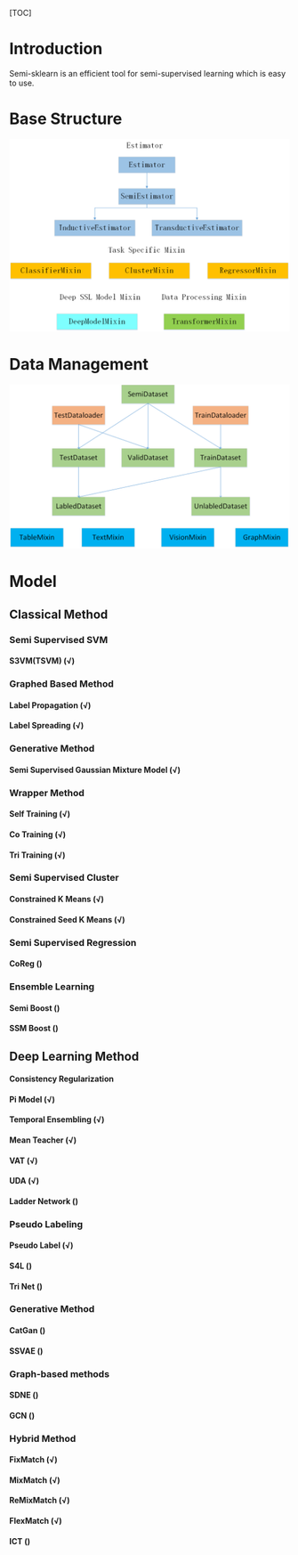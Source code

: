 [TOC]

#  Introduction

Semi-sklearn is an efficient tool for semi-supervised learning which is easy to use.



#  Base Structure

![Base](./Imgs/Base.png)





#  Data Management

![Dataset](./Imgs/Dataset.png)

#  Model



##  Classical  Method



###  Semi Supervised SVM



####  S3VM(TSVM) (√)



###  Graphed Based Method



####  Label Propagation (√)



####  Label Spreading (√)



### Generative Method



####  Semi Supervised Gaussian Mixture Model (√)



###  Wrapper Method 



#### Self Training (√)



####  Co Training (√)



####  Tri Training (√)



###  Semi Supervised Cluster



#### Constrained K Means (√)



#### Constrained Seed K Means (√)



###  Semi Supervised Regression



####  CoReg ()



###  Ensemble Learning



####  Semi Boost ()



####  SSM Boost ()



## Deep Learning Method



####  Consistency Regularization



####  Pi Model (√)



####  Temporal Ensembling (√)



#### Mean Teacher (√)



####  VAT (√)



####  UDA (√)



####  Ladder Network ()



###  Pseudo Labeling



####  Pseudo Label (√)



####  S4L ()



####  Tri Net ()



###  Generative Method



####  CatGan ()



####  SSVAE ()



### Graph-based methods



####  SDNE ()



####  GCN ()



###  Hybrid Method



####  FixMatch (√)



####  MixMatch (√)



####  ReMixMatch (√)



#### FlexMatch (√)



####  ICT ()

















